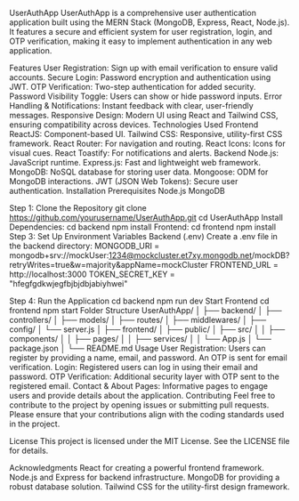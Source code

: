 UserAuthApp
UserAuthApp is a comprehensive user authentication application built using the MERN Stack (MongoDB, Express, React, Node.js). It features a secure and efficient system for user registration, login, and OTP verification, making it easy to implement authentication in any web application.

Features
User Registration: Sign up with email verification to ensure valid accounts.
Secure Login: Password encryption and authentication using JWT.
OTP Verification: Two-step authentication for added security.
Password Visibility Toggle: Users can show or hide password inputs.
Error Handling & Notifications: Instant feedback with clear, user-friendly messages.
Responsive Design: Modern UI using React and Tailwind CSS, ensuring compatibility across devices.
Technologies Used
Frontend
ReactJS: Component-based UI.
Tailwind CSS: Responsive, utility-first CSS framework.
React Router: For navigation and routing.
React Icons: Icons for visual cues.
React Toastify: For notifications and alerts.
Backend
Node.js: JavaScript runtime.
Express.js: Fast and lightweight web framework.
MongoDB: NoSQL database for storing user data.
Mongoose: ODM for MongoDB interactions.
JWT (JSON Web Tokens): Secure user authentication.
Installation
Prerequisites
Node.js
MongoDB

Step 1: Clone the Repository
git clone https://github.com/yourusername/UserAuthApp.git
cd UserAuthApp
Install Dependencies:
cd backend
npm install
Frontend:
cd frontend
npm install
Step 3: Set Up Environment Variables
Backend (.env)
Create a .env file in the backend directory:
MONGODB_URI = mongodb+srv://mockUser:1234@mockcluster.et7xy.mongodb.net/mockDB?retryWrites=true&w=majority&appName=mockCluster
FRONTEND_URL = http://localhost:3000
TOKEN_SECRET_KEY = "hfegfgdkwjegfbjbjdbjabiyhwei"

Step 4: Run the Application
cd backend
npm run dev
Start Frontend
cd frontend
npm start
Folder Structure
UserAuthApp/
│
├── backend/
│   ├── controllers/
│   ├── models/
│   ├── routes/
│   ├── middlewares/
│   ├── config/
│   └── server.js
│
├── frontend/
│   ├── public/
│   ├── src/
│   │   ├── components/
│   │   ├── pages/
│   │   ├── services/
│   │   └── App.js
│   └── package.json
│
└── README.md
Usage
User Registration: Users can register by providing a name, email, and password. An OTP is sent for email verification.
Login: Registered users can log in using their email and password.
OTP Verification: Additional security layer with OTP sent to the registered email.
Contact & About Pages: Informative pages to engage users and provide details about the application.
Contributing
Feel free to contribute to the project by opening issues or submitting pull requests. Please ensure that your contributions align with the coding standards used in the project.

License
This project is licensed under the MIT License. See the LICENSE file for details.

Acknowledgments
React for creating a powerful frontend framework.
Node.js and Express for backend infrastructure.
MongoDB for providing a robust database solution.
Tailwind CSS for the utility-first design framework.
